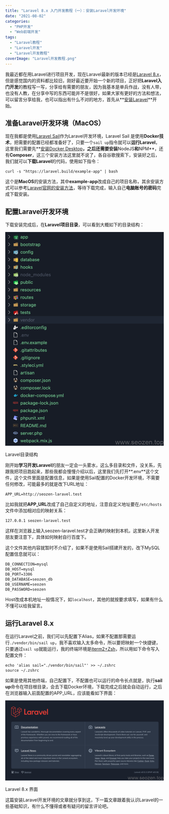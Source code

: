 ```yaml
---
title: "Laravel 8.x 入门开发教程（一）：安装Laravel开发环境"
date: "2021-08-02"
categories: 
  - "PHP开发"
  - "Web前端开发"
tags: 
  - "Laravel教程"
  - "Laravel开发"
  - "Laravel开发教程"
coverImage: "Laravel开发教程.png"
---
```


我最近都在用Laravel进行项目开发，现在Laravel最新的版本已经是[Laravel 8.x](https://laravel.com/docs/8.x/)，但是感觉国内的资料都比较旧，刚好最近要开始一个新的项目，正好把**Laravel入门开发**的教程写一写，分享给有需要的朋友，因为我基本是单兵作战，没有人带，也没有人教，在分享中写的东西可能并不是很好，如果大家有更好的方法和想法，可以留言分享给我，也可以指出有什么不对的地方，首先从**[安装Laravel](https://laravel.com/docs/8.x/installation)**开始。

## 准备Laravel开发环境（MacOS）

现在我都是使用[Laravel Sail](https://laravel.com/docs/8.x/sail)作为Laravel开发环境，Laravel Sail 是使用**Docker技术**，把需要的配置已经都准备好了，只要一个`sail up`指令就可以**运行Laravel**，这里我们需要先**[安装Docker Desktop](https://laravel.com/docs/8.x/sail)**，之后还需要安装**NodeJS**和**NPM**，还有**Composer**，这三个安装方法这里就不说了，各自谷歌搜索下，安装好之后，我们就可以**下载Laravel**的代码，使用如下指令：

```
curl -s "https://laravel.build/example-app" | bash
```

这个是**MacOS**的安装方法，其中**example-app**改成自己的项目名称，其余安装方式可以参考[Laravel官网的安装方法](https://laravel.com/docs/8.x/installation#your-first-laravel-project)，等待下载完成，输入自己**电脑账号的密码**完成下载安装。

## 配置Laravel开发环境

下载安装完成后，在**Laravel项目目录**，可以看到大概如下的目录结构：

![Laravel-directory-structure](images/Laravel-directory-structure-761x1024.png)

Laravel目录结构

刚开始**学习开发Laravel**的朋友一定会一头雾水，这么多目录和文件，没关系，先跟我把项目跑起来，那些我都会慢慢介绍以后，这里我们先打开**.env**这个文件，这个文件里面是配置信息，如果是使用Sail配置的Docker开发环境，不需要任何修改，可能最多的就是改下URL地址：

```
APP_URL=http://seozen-laravel.test
```

比如我就把**APP\_URL**改成了自己自定义的地址，注意自定义地址要在`/etc/hosts`文件中添加相对应的映射关系：

```
127.0.0.1 seozen-laravel.test
```

这样在浏览器上输入seozen-laravel.test才会正确的映射到本机，这里新人开发朋友要注意下，具体如何映射自行百度下。

这个文件其他内容就暂时不介绍了，如果不是使用Sail搭建开发的，改下MySQL配置信息就可以：

```
DB_CONNECTION=mysql
DB_HOST=mysql
DB_PORT=3306
DB_DATABASE=seozen_db
DB_USERNAME=seozen
DB_PASSWORD=seozen
```

Host改成本机地址一般情况下，如`localhost`，其他的就按要求填写，如果有什么不懂可以给我留言。

## 运行Laravel 8.x

在运行Laravel之前，我们可以先配置下Alias，如果不配置那需要运行`./vendor/bin/sail up`，我不喜欢输入太多命令，所以要把映射一个快捷键，只要通过`sail up`就能运行，我的终端环境是[iterm2+Zsh](https://www.helloyu.top/iterm2-zsh-oh-my-zsh.html)，所以用如下命令写入配置文件：

```
echo 'alias sail="./vendor/bin/sail"' >> ~/.zshrc
source ~/.zshrc
```

如果是使用其他终端，自己配置下，不配置也可以运行的命令长点就是，执行**sail up**命令在项目根目录，会去下载Docker环境，下载完成之后就会自动运行，之后在浏览器输入前面配置的APP\_URL，应该能看如下界面：

![Larave-8x-startup](images/Larave-8x-startup-1024x515.png)

Laravel 8.x 界面

这篇安装Laravel开发环境的文章就分享到这，下一篇文章跟着我认识Laravel的一些基础知识，有什么不懂得或者有疑问的留言评论吧。
